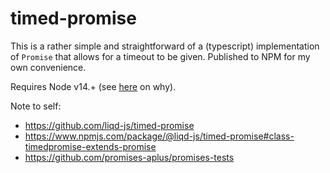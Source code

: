 # timed-promise

This is a rather simple and straightforward of a (typescript) implementation of `Promise` that allows for a timeout to be given. Published to NPM for my own convenience.

Requires Node v14.+ (see [here](https://stackoverflow.com/questions/61305578/what-typescript-configuration-produces-output-closest-to-node-js-14-capabilities/61305579#61305579) on why).

Note to self:
- https://github.com/liqd-js/timed-promise
- https://www.npmjs.com/package/@liqd-js/timed-promise#class-timedpromise-extends-promise
- https://github.com/promises-aplus/promises-tests
